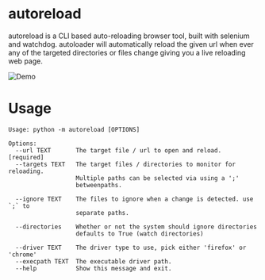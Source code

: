 # autoreload

autoreload is a CLI based auto-reloading browser tool, built with selenium and watchdog. autoloader will automatically reload the given url when ever any of the targeted directories or files change giving you a live reloading web page.

![Demo](https://i.imgur.com/NSh3CPp.gif)

# Usage
```
Usage: python -m autoreload [OPTIONS]

Options:
  --url TEXT       The target file / url to open and reload.  [required]
  --targets TEXT   The target files / directories to monitor for reloading.
                   Multiple paths can be selected via using a ';'
                   betweenpaths.

  --ignore TEXT    The files to ignore when a change is detected. use `;` to
                   separate paths.

  --directories    Whether or not the system should ignore directories
                   defaults to True (watch directories)

  --driver TEXT    The driver type to use, pick either 'firefox' or 'chrome'
  --execpath TEXT  The executable driver path.
  --help           Show this message and exit.
```
